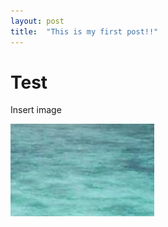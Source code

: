 ```yaml
---
layout: post
title:  "This is my first post!!"
---
```


# Test

Insert image





![testimage](../images/2022-08-18-first/testimage.png)

